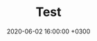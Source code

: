 ---
layout: post
title: "Test"
page_title: "Test"
page_subtitle: "Test"
title_image: "/assets/img/owl.jpg"
image:
    path: "/assets/img/owl.jpg"
date: 2020-06-02 16:00:00 +0300
excerpt: Test.
---